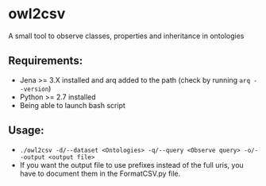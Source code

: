 # owl2csv

A small tool to observe classes, properties and inheritance in ontologies

## Requirements:

* Jena >= 3.X installed and arq added to the path (check by running `arq --version`)
* Python >= 2.7 installed
* Being able to launch bash script

## Usage:

* `./owl2csv -d/--dataset <Ontologies> -q/--query <Observe query> -o/--output <output file>`
* If you want the output file to use prefixes instead of the full uris, you have to document them in the FormatCSV.py file.
